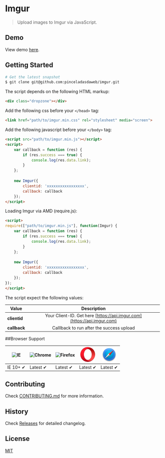 # Imgur
> Upload images to Imgur via JavaScript.

## Demo
View demo [here](http://www.pinceladasdaweb.com.br/blog/uploads/imgur/).

## Getting Started

```bash
# Get the latest snapshot
$ git clone git@github.com:pinceladasdaweb/imgur.git
```

The script depends on the following HTML markup:

```html
<div class="dropzone"></div>
```

Add the following css before your ```</head>``` tag:

```html
<link href="path/to/imgur.min.css" rel="stylesheet" media="screen">
```

Add the following javascript before your ```</body>``` tag:

```html
<script src="path/to/imgur.min.js"></script>
<script>
    var callback = function (res) {
        if (res.success === true) {
            console.log(res.data.link);
        }
    };

    new Imgur({
        clientid: 'xxxxxxxxxxxxxxxxx',
        callback: callback
    });
</script>
```

Loading Imgur via AMD (require.js):

```html
<script>
require(["path/to/imgur.min.js"], function(Imgur) {
    var callback = function (res) {
        if (res.success === true) {
            console.log(res.data.link);
        }
    };

    new Imgur({
        clientid: 'xxxxxxxxxxxxxxxxx',
        callback: callback
    });
});
</script>
```

The script expect the following values:

| Value                              | Description                                                 |
| ---------------------------------- |:-----------------------------------------------------------:|
| **clientid**                       | Your Client-ID. Get here [https://api.imgur.com](https://api.imgur.com)|
| **callback**                       | Calllback to run after the success upload                   |

##Browser Support

![IE](https://raw.githubusercontent.com/alrra/browser-logos/master/internet-explorer/internet-explorer_48x48.png) | ![Chrome](https://raw.githubusercontent.com/alrra/browser-logos/master/chrome/chrome_48x48.png) | ![Firefox](https://raw.githubusercontent.com/alrra/browser-logos/master/firefox/firefox_48x48.png) | ![Opera](https://raw.githubusercontent.com/alrra/browser-logos/master/opera/opera_48x48.png) | ![Safari](https://raw.githubusercontent.com/alrra/browser-logos/master/safari/safari_48x48.png)
--- | --- | --- | --- | --- |
IE 10+ ✔ | Latest ✔ | Latest ✔ | Latest ✔ | Latest ✔ |

## Contributing

Check [CONTRIBUTING.md](CONTRIBUTING.md) for more information.

## History

Check [Releases](https://github.com/pinceladasdaweb/imgur/releases) for detailed changelog.

## License

[MIT](LICENSE)
